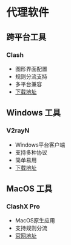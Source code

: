 # 代理软件

## 跨平台工具
### Clash
- 图形界面配置
- 规则分流支持
- 多平台兼容
- [下载地址](https://github.com/Dreamacro/clash)

## Windows 工具
### V2rayN
- Windows平台客户端
- 支持多种协议
- 简单易用
- [下载地址](https://github.com/2dust/v2rayN)

## MacOS 工具
### ClashX Pro
- MacOS原生应用
- 支持规则分流
- [官网地址](https://example.com) 